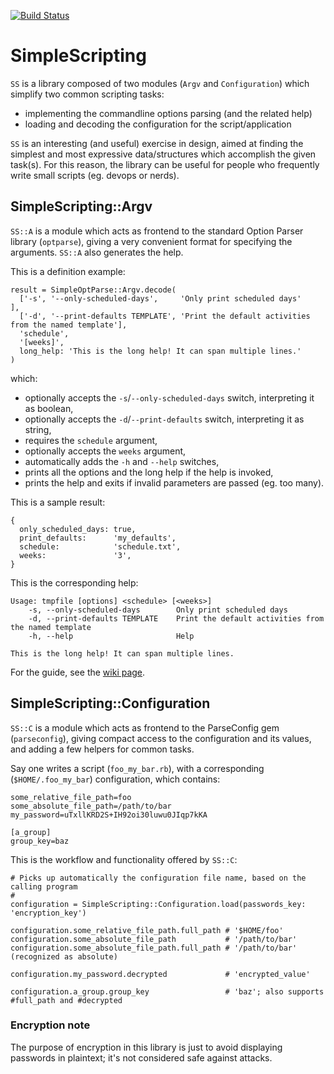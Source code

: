 [![Build Status][BS img]](https://travis-ci.org/saveriomiroddi/simplescripting)

# SimpleScripting

`SS` is a library composed of two modules (`Argv` and `Configuration`) which simplify two common scripting tasks:

- implementing the commandline options parsing (and the related help)
- loading and decoding the configuration for the script/application

`SS` is an interesting (and useful) exercise in design, aimed at finding the simplest and most expressive data/structures which accomplish the given task(s). For this reason, the library can be useful for people who frequently write small scripts (eg. devops or nerds).

## SimpleScripting::Argv

`SS::A` is a module which acts as frontend to the standard Option Parser library (`optparse`), giving a very convenient format for specifying the arguments. `SS::A` also generates the help.

This is a definition example:

    result = SimpleOptParse::Argv.decode(
      ['-s', '--only-scheduled-days',     'Only print scheduled days'                           ],
      ['-d', '--print-defaults TEMPLATE', 'Print the default activities from the named template'],
      'schedule',
      '[weeks]',
      long_help: 'This is the long help! It can span multiple lines.'
    )

which:

- optionally accepts the `-s`/`--only-scheduled-days` switch, interpreting it as boolean,
- optionally accepts the `-d`/`--print-defaults` switch, interpreting it as string,
- requires the `schedule` argument,
- optionally accepts the `weeks` argument,
- automatically adds the `-h` and `--help` switches,
- prints all the options and the long help if the help is invoked,
- prints the help and exits if invalid parameters are passed (eg. too many).

This is a sample result:

    {
      only_scheduled_days: true,
      print_defaults:      'my_defaults',
      schedule:            'schedule.txt',
      weeks:               '3',
    }

This is the corresponding help:

    Usage: tmpfile [options] <schedule> [<weeks>]
        -s, --only-scheduled-days        Only print scheduled days
        -d, --print-defaults TEMPLATE    Print the default activities from the named template
        -h, --help                       Help

    This is the long help! It can span multiple lines.

For the guide, see the [wiki page](https://github.com/saveriomiroddi/simplescripting/wiki/SimpleScripting::Argv-Guide).

## SimpleScripting::Configuration

`SS::C` is a module which acts as frontend to the ParseConfig gem (`parseconfig`), giving compact access to the configuration and its values, and adding a few helpers for common tasks.

Say one writes a script (`foo_my_bar.rb`), with a corresponding (`$HOME/.foo_my_bar`) configuration, which contains:

    some_relative_file_path=foo
    some_absolute_file_path=/path/to/bar
    my_password=uTxllKRD2S+IH92oi30luwu0JIqp7kKA

    [a_group]
    group_key=baz

This is the workflow and functionality offered by `SS::C`:

    # Picks up automatically the configuration file name, based on the calling program
    #
    configuration = SimpleScripting::Configuration.load(passwords_key: 'encryption_key')

    configuration.some_relative_file_path.full_path # '$HOME/foo'
    configuration.some_absolute_file_path           # '/path/to/bar'
    configuration.some_absolute_file_path.full_path # '/path/to/bar' (recognized as absolute)

    configuration.my_password.decrypted             # 'encrypted_value'

    configuration.a_group.group_key                 # 'baz'; also supports #full_path and #decrypted

### Encryption note

The purpose of encryption in this library is just to avoid displaying passwords in plaintext; it's not considered safe against attacks.

[BS img]: https://travis-ci.org/saveriomiroddi/simplescripting.svg?branch=master
